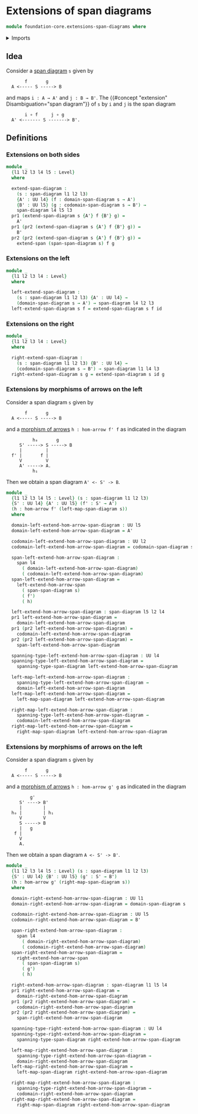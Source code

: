 # Extensions of span diagrams

```agda
module foundation-core.extensions-span-diagrams where
```

<details><summary>Imports</summary>

```agda
open import foundation.dependent-pair-types
open import foundation.extensions-spans
open import foundation.morphisms-arrows
open import foundation.span-diagrams
open import foundation.spans
open import foundation.universe-levels

open import foundation-core.function-types
```

</details>

## Idea

Consider a [span diagram](foundation.span-diagrams.md) `s` given by

```text
       f       g
  A <----- S -----> B
```

and maps `i : A → A'` and `j : B → B'`. The {{#concept "extension" Disambiguation="span diagram"}} of `s` by `i` and `j` is the span diagram

```text
       i ∘ f     j ∘ g
  A' <------- S -------> B'.
```

## Definitions

### Extensions on both sides

```agda
module _
  {l1 l2 l3 l4 l5 : Level}
  where

  extend-span-diagram :
    (s : span-diagram l1 l2 l3)
    {A' : UU l4} (f : domain-span-diagram s → A')
    {B' : UU l5} (g : codomain-span-diagram s → B') →
    span-diagram l4 l5 l3
  pr1 (extend-span-diagram s {A'} f {B'} g) =
    A'
  pr1 (pr2 (extend-span-diagram s {A'} f {B'} g)) =
    B'
  pr2 (pr2 (extend-span-diagram s {A'} f {B'} g)) =
    extend-span (span-span-diagram s) f g
```

### Extensions on the left

```agda
module _
  {l1 l2 l3 l4 : Level}
  where

  left-extend-span-diagram :
    (s : span-diagram l1 l2 l3) {A' : UU l4} →
    (domain-span-diagram s → A') → span-diagram l4 l2 l3
  left-extend-span-diagram s f = extend-span-diagram s f id
```

### Extensions on the right

```agda
module _
  {l1 l2 l3 l4 : Level}
  where

  right-extend-span-diagram :
    (s : span-diagram l1 l2 l3) {B' : UU l4} →
    (codomain-span-diagram s → B') → span-diagram l1 l4 l3
  right-extend-span-diagram s g = extend-span-diagram s id g
```

### Extensions by morphisms of arrows on the left

Consider a span diagram `s` given by

```text
       f       g
  A <----- S -----> B
```

and a [morphism of arrows](foundation.morphisms-arrows.md) `h : hom-arrow f' f` as indicated in the diagram

```text
          h₀       g
     S' -----> S -----> B
     |         |
  f' |       f |
     V         V
     A' -----> A.
          h₁
```

Then we obtain a span diagram `A' <- S' -> B`.

```agda
module _
  {l1 l2 l3 l4 l5 : Level} (s : span-diagram l1 l2 l3)
  {S' : UU l4} {A' : UU l5} (f' : S' → A')
  (h : hom-arrow f' (left-map-span-diagram s))
  where

  domain-left-extend-hom-arrow-span-diagram : UU l5
  domain-left-extend-hom-arrow-span-diagram = A'

  codomain-left-extend-hom-arrow-span-diagram : UU l2
  codomain-left-extend-hom-arrow-span-diagram = codomain-span-diagram s

  span-left-extend-hom-arrow-span-diagram :
    span l4
      ( domain-left-extend-hom-arrow-span-diagram)
      ( codomain-left-extend-hom-arrow-span-diagram)
  span-left-extend-hom-arrow-span-diagram =
    left-extend-hom-arrow-span
      ( span-span-diagram s)
      ( f')
      ( h)

  left-extend-hom-arrow-span-diagram : span-diagram l5 l2 l4
  pr1 left-extend-hom-arrow-span-diagram =
    domain-left-extend-hom-arrow-span-diagram
  pr1 (pr2 left-extend-hom-arrow-span-diagram) =
    codomain-left-extend-hom-arrow-span-diagram
  pr2 (pr2 left-extend-hom-arrow-span-diagram) =
    span-left-extend-hom-arrow-span-diagram

  spanning-type-left-extend-hom-arrow-span-diagram : UU l4
  spanning-type-left-extend-hom-arrow-span-diagram =
    spanning-type-span-diagram left-extend-hom-arrow-span-diagram

  left-map-left-extend-hom-arrow-span-diagram :
    spanning-type-left-extend-hom-arrow-span-diagram →
    domain-left-extend-hom-arrow-span-diagram
  left-map-left-extend-hom-arrow-span-diagram =
    left-map-span-diagram left-extend-hom-arrow-span-diagram

  right-map-left-extend-hom-arrow-span-diagram :
    spanning-type-left-extend-hom-arrow-span-diagram →
    codomain-left-extend-hom-arrow-span-diagram
  right-map-left-extend-hom-arrow-span-diagram =
    right-map-span-diagram left-extend-hom-arrow-span-diagram
```

### Extensions by morphisms of arrows on the left

Consider a span diagram `s` given by

```text
       f       g
  A <----- S -----> B
```

and a [morphism of arrows](foundation.morphisms-arrows.md) `h : hom-arrow g' g` as indicated in the diagram

```text
         g'
     S' ----> B'
     |        |
  h₀ |        | h₁
     V        V
     S -----> B
     |   g
   f |
     V
     A.
```

Then we obtain a span diagram `A <- S' -> B'`.

```agda
module _
  {l1 l2 l3 l4 l5 : Level} (s : span-diagram l1 l2 l3)
  {S' : UU l4} {B' : UU l5} (g' : S' → B')
  (h : hom-arrow g' (right-map-span-diagram s))
  where

  domain-right-extend-hom-arrow-span-diagram : UU l1
  domain-right-extend-hom-arrow-span-diagram = domain-span-diagram s

  codomain-right-extend-hom-arrow-span-diagram : UU l5
  codomain-right-extend-hom-arrow-span-diagram = B'

  span-right-extend-hom-arrow-span-diagram :
    span l4
      ( domain-right-extend-hom-arrow-span-diagram)
      ( codomain-right-extend-hom-arrow-span-diagram)
  span-right-extend-hom-arrow-span-diagram =
    right-extend-hom-arrow-span
      ( span-span-diagram s)
      ( g')
      ( h)

  right-extend-hom-arrow-span-diagram : span-diagram l1 l5 l4
  pr1 right-extend-hom-arrow-span-diagram =
    domain-right-extend-hom-arrow-span-diagram
  pr1 (pr2 right-extend-hom-arrow-span-diagram) =
    codomain-right-extend-hom-arrow-span-diagram
  pr2 (pr2 right-extend-hom-arrow-span-diagram) =
    span-right-extend-hom-arrow-span-diagram

  spanning-type-right-extend-hom-arrow-span-diagram : UU l4
  spanning-type-right-extend-hom-arrow-span-diagram =
    spanning-type-span-diagram right-extend-hom-arrow-span-diagram

  left-map-right-extend-hom-arrow-span-diagram :
    spanning-type-right-extend-hom-arrow-span-diagram →
    domain-right-extend-hom-arrow-span-diagram
  left-map-right-extend-hom-arrow-span-diagram =
    left-map-span-diagram right-extend-hom-arrow-span-diagram

  right-map-right-extend-hom-arrow-span-diagram :
    spanning-type-right-extend-hom-arrow-span-diagram →
    codomain-right-extend-hom-arrow-span-diagram
  right-map-right-extend-hom-arrow-span-diagram =
    right-map-span-diagram right-extend-hom-arrow-span-diagram
```
